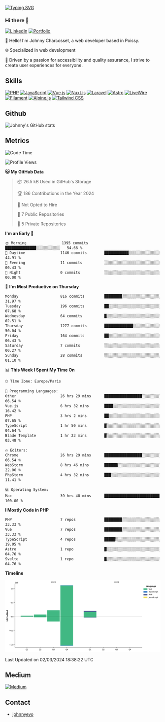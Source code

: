 [![Typing SVG](https://readme-typing-svg.demolab.com?font=Fira+Code&pause=1000&random=false&width=435&lines=Johnny+Charcosset;Web+Developer)](https://git.io/typing-svg)

### Hi there 👋
[![LinkedIn](https://img.shields.io/badge/LinkedIn-0077B5?style=for-the-badge&logo=linkedin&logoColor=white)](https://www.linkedin.com/in/johnny-charcosset/)
[![Portfolio](https://img.shields.io/badge/Portfolio-4285F4?style=for-the-badge&logo=google-chrome&logoColor=white)](https://johnnyevo.github.io/)

👋 Hello! I'm Johnny Charcosset, a web developer based in Poissy.

🌐 Specialized in web development

🚀 Driven by a passion for accessibility and quality assurance, I strive to create user experiences for everyone.

## Skills

[![PHP](https://img.shields.io/badge/PHP-777BB4?style=for-the-badge&logo=php&logoColor=white)](https://www.php.net/)
[![JavaScript](https://img.shields.io/badge/JavaScript-F7DF1E?style=for-the-badge&logo=javascript&logoColor=black)](https://developer.mozilla.org/en-US/docs/Web/JavaScript)
[![Vue.js](https://img.shields.io/badge/Vue.js-4FC08D?style=for-the-badge&logo=vue.js&logoColor=white)](https://vuejs.org/)
[![Nuxt.js](https://img.shields.io/badge/Nuxt.js-00C58E?style=for-the-badge&logo=nuxt.js&logoColor=white)](https://nuxtjs.org/)
[![Laravel](https://img.shields.io/badge/Laravel-FF2D20?style=for-the-badge&logo=laravel&logoColor=white)](https://laravel.com/)
[![Astro](https://img.shields.io/badge/Astro-0B3E59?style=for-the-badge&logo=astro&logoColor=white)](https://astro.build/)
[![LiveWire](https://img.shields.io/badge/LiveWire-FF3E00?style=for-the-badge&logo=livewire&logoColor=white)](https://laravel-livewire.com/)
[![Filament](https://img.shields.io/badge/Filament-253E46?style=for-the-badge&logo=https://filamentphp.com/favicon/favicon-32x32.png?v=w1dBNxT7Wg&logoColor=white)](https://filamentadmin.com/)
[![Alpine.js](https://img.shields.io/badge/Alpine.js-8BC0D0?style=for-the-badge&logo=alpine.js&logoColor=black)](https://alpinejs.dev/)
[![Tailwind CSS](https://img.shields.io/badge/Tailwind_CSS-38B2AC?style=for-the-badge&logo=tailwind-css&logoColor=white)](https://tailwindcss.com/)

## Github

![Johnny's GitHub stats](https://github-readme-stats.vercel.app/api?username=JohnnyEvo&show_icons=true&theme=transparent)

## Metrics

<!--START_SECTION:waka-->
![Code Time](http://img.shields.io/badge/Code%20Time-159%20hrs%2019%20mins-blue)

![Profile Views](http://img.shields.io/badge/Profile%20Views-1-blue)

**🐱 My GitHub Data** 

> 📦 26.5 kB Used in GitHub's Storage 
 > 
> 🏆 186 Contributions in the Year 2024
 > 
> 🚫 Not Opted to Hire
 > 
> 📜 7 Public Repositories 
 > 
> 🔑 5 Private Repositories 
 > 
**I'm an Early 🐤** 

```text
🌞 Morning                1395 commits        ██████████████░░░░░░░░░░░   54.66 % 
🌆 Daytime                1146 commits        ███████████░░░░░░░░░░░░░░   44.91 % 
🌃 Evening                11 commits          ░░░░░░░░░░░░░░░░░░░░░░░░░   00.43 % 
🌙 Night                  0 commits           ░░░░░░░░░░░░░░░░░░░░░░░░░   00.00 % 
```
📅 **I'm Most Productive on Thursday** 

```text
Monday                   816 commits         ████████░░░░░░░░░░░░░░░░░   31.97 % 
Tuesday                  196 commits         ██░░░░░░░░░░░░░░░░░░░░░░░   07.68 % 
Wednesday                64 commits          █░░░░░░░░░░░░░░░░░░░░░░░░   02.51 % 
Thursday                 1277 commits        █████████████░░░░░░░░░░░░   50.04 % 
Friday                   164 commits         ██░░░░░░░░░░░░░░░░░░░░░░░   06.43 % 
Saturday                 7 commits           ░░░░░░░░░░░░░░░░░░░░░░░░░   00.27 % 
Sunday                   28 commits          ░░░░░░░░░░░░░░░░░░░░░░░░░   01.10 % 
```


📊 **This Week I Spent My Time On** 

```text
🕑︎ Time Zone: Europe/Paris

💬 Programming Languages: 
Other                    26 hrs 29 mins      █████████████████░░░░░░░░   66.54 % 
Vue.js                   6 hrs 32 mins       ████░░░░░░░░░░░░░░░░░░░░░   16.42 % 
PHP                      3 hrs 2 mins        ██░░░░░░░░░░░░░░░░░░░░░░░   07.65 % 
TypeScript               1 hr 50 mins        █░░░░░░░░░░░░░░░░░░░░░░░░   04.64 % 
Blade Template           1 hr 23 mins        █░░░░░░░░░░░░░░░░░░░░░░░░   03.48 % 

🔥 Editors: 
Chrome                   26 hrs 29 mins      █████████████████░░░░░░░░   66.54 % 
WebStorm                 8 hrs 46 mins       ██████░░░░░░░░░░░░░░░░░░░   22.06 % 
PhpStorm                 4 hrs 32 mins       ███░░░░░░░░░░░░░░░░░░░░░░   11.41 % 

💻 Operating System: 
Mac                      39 hrs 48 mins      █████████████████████████   100.00 % 
```

**I Mostly Code in PHP** 

```text
PHP                      7 repos             ████████░░░░░░░░░░░░░░░░░   33.33 % 
Vue                      7 repos             ████████░░░░░░░░░░░░░░░░░   33.33 % 
TypeScript               4 repos             █████░░░░░░░░░░░░░░░░░░░░   19.05 % 
Astro                    1 repo              █░░░░░░░░░░░░░░░░░░░░░░░░   04.76 % 
Svelte                   1 repo              █░░░░░░░░░░░░░░░░░░░░░░░░   04.76 % 
```



**Timeline**

![Lines of Code chart](https://raw.githubusercontent.com/JohnnyEvo/JohnnyEvo/main/assets/bar_graph.png)


 Last Updated on 02/03/2024 18:38:22 UTC
<!--END_SECTION:waka-->

## Medium

[![Medium](https://github-readme-medium.vercel.app/?username=johnny.charcosset&limit=3)](https://medium.com/@@johnny.charcosset)

## Contact

- [johnnyevo](https://johnnyevo.github.io/)
